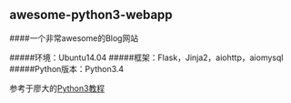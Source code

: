 ## awesome-python3-webapp
####一个非常awesome的Blog网站




#####环境：Ubuntu14.04
#####框架：Flask，Jinja2，aiohttp，aiomysql
#####Python版本：Python3.4



参考于廖大的[Python3教程](http://www.liaoxuefeng.com/wiki/0014316089557264a6b348958f449949df42a6d3a2e542c000)



